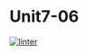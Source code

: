 # Unit7-06
 [![linter](https://github.com/Liyajoseph/Unit7-06/workflows/linter/badge.svg)](https://github.com/marketplace/actions/super-linter)
